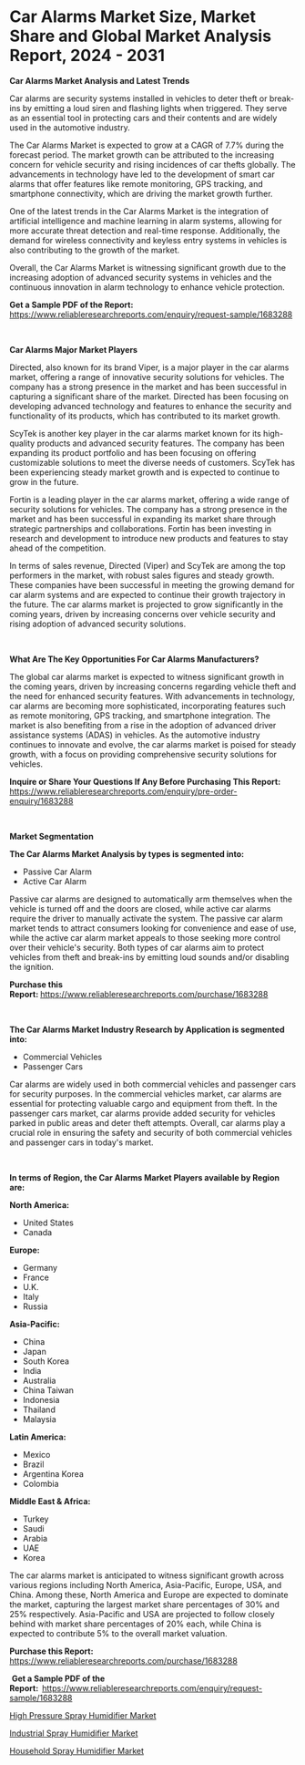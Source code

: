 <p><h1>Car Alarms Market Size, Market Share and Global Market Analysis Report, 2024 - 2031</h1></p><p><strong>Car Alarms Market Analysis and Latest Trends</strong></p>
<p><p>Car alarms are security systems installed in vehicles to deter theft or break-ins by emitting a loud siren and flashing lights when triggered. They serve as an essential tool in protecting cars and their contents and are widely used in the automotive industry.</p><p>The Car Alarms Market is expected to grow at a CAGR of 7.7% during the forecast period. The market growth can be attributed to the increasing concern for vehicle security and rising incidences of car thefts globally. The advancements in technology have led to the development of smart car alarms that offer features like remote monitoring, GPS tracking, and smartphone connectivity, which are driving the market growth further.</p><p>One of the latest trends in the Car Alarms Market is the integration of artificial intelligence and machine learning in alarm systems, allowing for more accurate threat detection and real-time response. Additionally, the demand for wireless connectivity and keyless entry systems in vehicles is also contributing to the growth of the market.</p><p>Overall, the Car Alarms Market is witnessing significant growth due to the increasing adoption of advanced security systems in vehicles and the continuous innovation in alarm technology to enhance vehicle protection.</p></p>
<p><strong>Get a Sample PDF of the Report:&nbsp;</strong> <a href="https://www.reliableresearchreports.com/enquiry/request-sample/1683288">https://www.reliableresearchreports.com/enquiry/request-sample/1683288</a></p>
<p>&nbsp;</p>
<p><strong>Car Alarms Major Market Players</strong></p>
<p><p>Directed, also known for its brand Viper, is a major player in the car alarms market, offering a range of innovative security solutions for vehicles. The company has a strong presence in the market and has been successful in capturing a significant share of the market. Directed has been focusing on developing advanced technology and features to enhance the security and functionality of its products, which has contributed to its market growth.</p><p>ScyTek is another key player in the car alarms market known for its high-quality products and advanced security features. The company has been expanding its product portfolio and has been focusing on offering customizable solutions to meet the diverse needs of customers. ScyTek has been experiencing steady market growth and is expected to continue to grow in the future.</p><p>Fortin is a leading player in the car alarms market, offering a wide range of security solutions for vehicles. The company has a strong presence in the market and has been successful in expanding its market share through strategic partnerships and collaborations. Fortin has been investing in research and development to introduce new products and features to stay ahead of the competition.</p><p>In terms of sales revenue, Directed (Viper) and ScyTek are among the top performers in the market, with robust sales figures and steady growth. These companies have been successful in meeting the growing demand for car alarm systems and are expected to continue their growth trajectory in the future. The car alarms market is projected to grow significantly in the coming years, driven by increasing concerns over vehicle security and rising adoption of advanced security solutions.</p></p>
<p>&nbsp;</p>
<p><strong>What Are The Key Opportunities For Car Alarms Manufacturers?</strong></p>
<p><p>The global car alarms market is expected to witness significant growth in the coming years, driven by increasing concerns regarding vehicle theft and the need for enhanced security features. With advancements in technology, car alarms are becoming more sophisticated, incorporating features such as remote monitoring, GPS tracking, and smartphone integration. The market is also benefiting from a rise in the adoption of advanced driver assistance systems (ADAS) in vehicles. As the automotive industry continues to innovate and evolve, the car alarms market is poised for steady growth, with a focus on providing comprehensive security solutions for vehicles.</p></p>
<p><strong>Inquire or Share Your Questions If Any Before Purchasing This Report:</strong> <a href="https://www.reliableresearchreports.com/enquiry/pre-order-enquiry/1683288">https://www.reliableresearchreports.com/enquiry/pre-order-enquiry/1683288</a></p>
<p>&nbsp;</p>
<p><strong>Market Segmentation</strong></p>
<p><strong>The Car Alarms Market Analysis by types is segmented into:</strong></p>
<p><ul><li>Passive Car Alarm</li><li>Active Car Alarm</li></ul></p>
<p><p>Passive car alarms are designed to automatically arm themselves when the vehicle is turned off and the doors are closed, while active car alarms require the driver to manually activate the system. The passive car alarm market tends to attract consumers looking for convenience and ease of use, while the active car alarm market appeals to those seeking more control over their vehicle's security. Both types of car alarms aim to protect vehicles from theft and break-ins by emitting loud sounds and/or disabling the ignition.</p></p>
<p><strong>Purchase this Report:&nbsp;</strong><a href="https://www.reliableresearchreports.com/purchase/1683288">https://www.reliableresearchreports.com/purchase/1683288</a></p>
<p>&nbsp;</p>
<p><strong>The Car Alarms Market Industry Research by Application is segmented into:</strong></p>
<p><ul><li>Commercial Vehicles</li><li>Passenger Cars</li></ul></p>
<p><p>Car alarms are widely used in both commercial vehicles and passenger cars for security purposes. In the commercial vehicles market, car alarms are essential for protecting valuable cargo and equipment from theft. In the passenger cars market, car alarms provide added security for vehicles parked in public areas and deter theft attempts. Overall, car alarms play a crucial role in ensuring the safety and security of both commercial vehicles and passenger cars in today's market.</p></p>
<p>&nbsp;</p>
<p><strong>In terms of Region, the Car Alarms Market Players available by Region are:</strong></p>
<p>
    <p> <strong> North America: </strong>
        <ul>
            <li>United States</li>
            <li>Canada</li>
        </ul>
        </p> 
    <p> <strong> Europe: </strong>
        <ul>
            <li>Germany</li>
            <li>France</li>
            <li>U.K.</li>
            <li>Italy</li>
            <li>Russia</li>
        </ul>
        </p> 
    <p> <strong> Asia-Pacific: </strong>
        <ul>
            <li>China</li>
            <li>Japan</li>
            <li>South Korea</li>
            <li>India</li>
            <li>Australia</li>
            <li>China Taiwan</li>
            <li>Indonesia</li>
            <li>Thailand</li>
            <li>Malaysia</li>
        </ul>
        </p> 
    <p> <strong> Latin America: </strong>
        <ul>
            <li>Mexico</li>
            <li>Brazil</li>
            <li>Argentina Korea</li>
            <li>Colombia</li>
        </ul>
        </p> 
    <p> <strong> Middle East & Africa: </strong>
        <ul>
            <li>Turkey</li>
            <li>Saudi</li>
            <li>Arabia</li>
            <li>UAE</li>
            <li>Korea</li>
        </ul>
    </p>
    </p>
<p><p>The car alarms market is anticipated to witness significant growth across various regions including North America, Asia-Pacific, Europe, USA, and China. Among these, North America and Europe are expected to dominate the market, capturing the largest market share percentages of 30% and 25% respectively. Asia-Pacific and USA are projected to follow closely behind with market share percentages of 20% each, while China is expected to contribute 5% to the overall market valuation.</p></p>
<p><strong>Purchase this Report: </strong><a href="https://www.reliableresearchreports.com/purchase/1683288">https://www.reliableresearchreports.com/purchase/1683288</a></p>
<p>&nbsp;<strong>Get a Sample PDF of the Report:&nbsp;&nbsp;</strong><a href="https://www.reliableresearchreports.com/enquiry/request-sample/1683288">https://www.reliableresearchreports.com/enquiry/request-sample/1683288</a></p>
<p><strong></strong></p>
<p><p><a href="https://view.publitas.com/reportprime-1/high-pressure-spray-humidifier-market-share-market-new-trends-analysis-report-by-type-by-application-by-end-use-by-region-and-segment-forecasts-2023-2030/">High Pressure Spray Humidifier Market</a></p><p><a href="https://view.publitas.com/reportprime-1/industrial-spray-humidifier-market-size-and-examines-its-market-scope-with-a-primary-focus-on-growth-opportunities-and-forecasted-trends-spanning-from-2023-to-2030/">Industrial Spray Humidifier Market</a></p><p><a href="https://view.publitas.com/reportprime-1/household-spray-humidifier-market-size-growth-and-forecast-from-2023-2030/">Household Spray Humidifier Market</a></p></p>